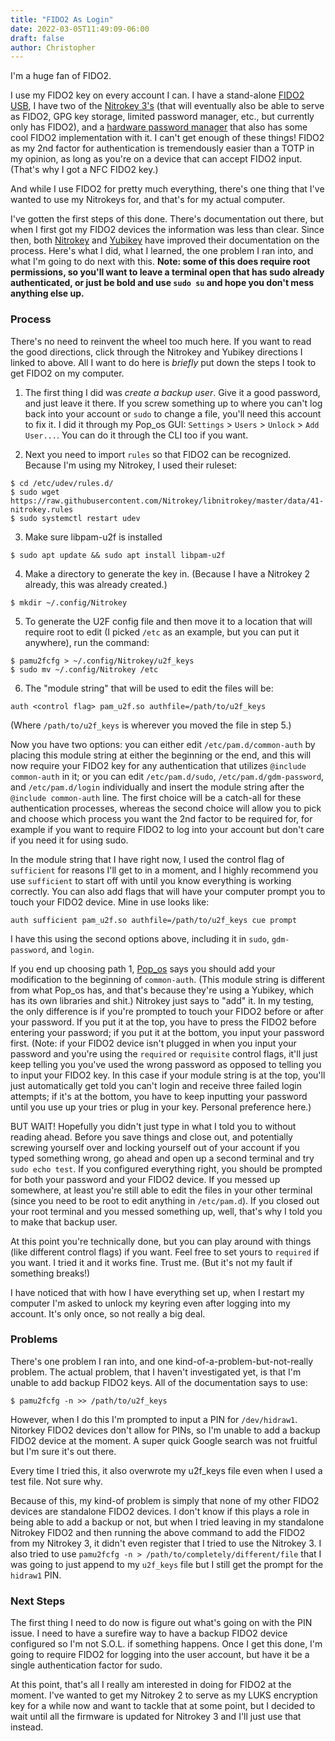 ```yaml
---
title: "FIDO2 As Login"
date: 2022-03-05T11:49:09-06:00
draft: false
author: Christopher
---
```


I'm a huge fan of FIDO2.

I use my FIDO2 key on every account I can. I have a stand-alone [FIDO2 USB](https://shop.nitrokey.com/shop/product/nitrokey-fido2-55), I have two of the [Nitrokey 3's](https://shop.nitrokey.com/shop/product/nk3cn-nitrokey-3c-nfc-148) (that will eventually also be able to serve as FIDO2, GPG key storage, limited password manager, etc., but currently only has FIDO2), and a [hardware password manager](https://onlykey.io/) that also has some cool FIDO2 implementation with it. I can't get enough of these things! FIDO2 as my 2nd factor for authentication is tremendously easier than a TOTP in my opinion, as long as you're on a device that can accept FIDO2 input. (That's why I got a NFC FIDO2 key.)

And while I use FIDO2 for pretty much everything, there's one thing that I've wanted to use my Nitrokeys for, and that's for my actual computer.

I've gotten the first steps of this done. There's documentation out there, but when I first got my FIDO2 devices the information was less than clear. Since then, both [Nitrokey](https://docs.nitrokey.com/fido2/linux/desktop-login.html#modify-the-pluggable-authentication-module-pam) and [Yubikey](https://support.yubico.com/hc/en-us/articles/360016649099-Ubuntu-Linux-Login-Guide-U2F) have improved their documentation on the process. Here's what I did, what I learned, the one problem I ran into, and what I'm going to do next with this. **Note: some of this does require root permissions, so you'll want to leave a terminal open that has sudo already authenticated, or just be bold and use `sudo su` and hope you don't mess anything else up.**

### Process

There's no need to reinvent the wheel too much here. If you want to read the good directions, click through the Nitrokey and Yubikey directions I linked to above. All I want to do here is *briefly* put down the steps I took to get FIDO2 on my computer.

1) The first thing I did was *create a backup user*. Give it a good password, and just leave it there. If you screw something up to where you can't log back into your account or `sudo` to change a file, you'll need this account to fix it. I did it through my Pop_os GUI: `Settings` > `Users` > `Unlock` > `Add User...`. You can do it through the CLI too if you want.

2) Next you need to import `rules` so that FIDO2 can be recognized. Because I'm using my Nitrokey, I used their ruleset:

```
$ cd /etc/udev/rules.d/
$ sudo wget https://raw.githubusercontent.com/Nitrokey/libnitrokey/master/data/41-nitrokey.rules
$ sudo systemctl restart udev
```

3) Make sure libpam-u2f is installed 
```
$ sudo apt update && sudo apt install libpam-u2f
```

4) Make a directory to generate the key in. (Because I have a Nitrokey 2 already, this was already created.)
```
$ mkdir ~/.config/Nitrokey
```

5) To generate the U2F config file and then move it to a location that will require root to edit (I picked `/etc` as an example, but you can put it anywhere), run the command: 
```
$ pamu2fcfg > ~/.config/Nitrokey/u2f_keys 
$ sudo mv ~/.config/Nitrokey /etc
```

6) The "module string" that will be used to edit the files will be:
```
auth <control flag> pam_u2f.so authfile=/path/to/u2f_keys
```
(Where `/path/to/u2f_keys` is wherever you moved the file in step 5.)

Now you have two options: you can either edit `/etc/pam.d/common-auth` by placing this module string at either the beginning or the end, and this will now require your FIDO2 key for any authentication that utilizes `@include common-auth` in it; or you can edit `/etc/pam.d/sudo`, `/etc/pam.d/gdm-password`, and `/etc/pam.d/login` individually and insert the module string after the `@include common-auth` line. The first choice will be a catch-all for these authentication processes, whereas the second choice will allow you to pick and choose which process you want the 2nd factor to be required for, for example if you want to require FIDO2 to log into your account but don't care if you need it for using sudo.

In the module string that I have right now, I used the control flag of `sufficient` for reasons I'll get to in a moment, and I highly recommend you use `sufficient` to start off with until you know everything is working correctly. You can also add flags that will have your computer prompt you to touch your FIDO2 device. Mine in use looks like:
```
auth sufficient pam_u2f.so authfile=/path/to/u2f_keys cue prompt
```
I have this using the second options above, including it in `sudo`, `gdm-password`, and `login`. 

If you end up choosing path 1, [Pop_os](https://support.system76.com/articles/yubikey-login/) says you should add  your modification to the beginning of `common-auth`. (This module string is different from what Pop_os has, and that's because they're using a Yubikey, which has its own libraries and shit.) Nitrokey just says to "add" it. In my testing, the only difference is if you're prompted to touch your FIDO2 before or after your password. If you put it at the top, you have to press the FIDO2 before entering your password; if you put it at the bottom, you input your password first. (Note: if your FIDO2 device isn't plugged in when you input your password and you're using the `required` or `requisite` control flags, it'll just keep telling you you've used the wrong password as opposed to telling you to input your FIDO2 key. In this case if your module string is at the top, you'll just automatically get told you can't login and receive three failed login attempts; if it's at the bottom, you have to keep inputting your password until you use up your tries or plug in your key. Personal preference here.)

BUT WAIT! Hopefully you didn't just type in what I told you to without reading ahead. Before you save things and close out, and potentially screwing yourself over and locking yourself out of your account if you typed something wrong, go ahead and open up a second terminal and try `sudo echo test`. If you configured everything right, you should be prompted for both your password and your FIDO2 device. If you messed up somewhere, at least you're still able to edit the files in your other terminal (since you need to be root to edit anything in `/etc/pam.d`). If you closed out your root terminal and you messed something up, well, that's why I told you to make that backup user.

At this point you're technically done, but you can play around with things (like different control flags) if you want. Feel free to set yours to `required` if you want. I tried it and it works fine. Trust me. (But it's not my fault if something breaks!)

I have noticed that with how I have everything set up, when I restart my computer I'm asked to unlock my keyring even after logging into my account. It's only once, so not really a big deal.

### Problems

There's one problem I ran into, and one kind-of-a-problem-but-not-really problem. The actual problem, that I haven't investigated yet, is that I'm unable to add backup FIDO2 keys. All of the documentation says to use:
```
$ pamu2fcfg -n >> /path/to/u2f_keys
```
However, when I do this I'm prompted to input a PIN for `/dev/hidraw1`. Nitorkey FIDO2 devices don't allow for PINs, so I'm unable to add a backup FIDO2 device at the moment. A super quick Google search was not fruitful but I'm sure it's out there.

Every time I tried this, it also overwrote my u2f_keys file even when I used a test file. Not sure why.

Because of this, my kind-of problem is simply that none of my other FIDO2 devices are standalone FIDO2 devices. I don't know if this plays a role in being able to add a backup or not, but when I tried leaving in my standalone Nitrokey FIDO2 and then running the above command to add the FIDO2 from my Nitrokey 3, it didn't even register that I tried to use the Nitrokey 3. I also tried to use `pamu2fcfg -n > /path/to/completely/different/file` that I was going to just append to my `u2f_keys` file but I still get the prompt for the `hidraw1` PIN.

### Next Steps

The first thing I need to do now is figure out what's going on with the PIN issue. I need to have a surefire way to have a backup FIDO2 device configured so I'm not S.O.L. if something happens. Once I get this done, I'm going to require FIDO2 for logging into the user account, but have it be a single authentication factor for sudo.

At this point, that's all I really am interested in doing for FIDO2 at the moment. I've wanted to get my Nitrokey 2 to serve as my LUKS encryption key for a while now and want to tackle that at some point, but I decided to wait until all the firmware is updated for Nitrokey 3 and I'll just use that instead.
